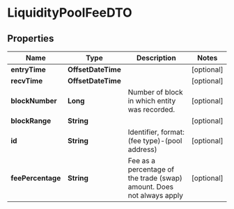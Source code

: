 

# LiquidityPoolFeeDTO



## Properties

Name | Type | Description | Notes
------------ | ------------- | ------------- | -------------
**entryTime** | **OffsetDateTime** |  |  [optional]
**recvTime** | **OffsetDateTime** |  |  [optional]
**blockNumber** | **Long** | Number of block in which entity was recorded. |  [optional]
**blockRange** | **String** |  |  [optional]
**id** | **String** | Identifier, format: (fee type)-(pool address) |  [optional]
**feePercentage** | **String** | Fee as a percentage of the trade (swap) amount. Does not always apply  |  [optional]



